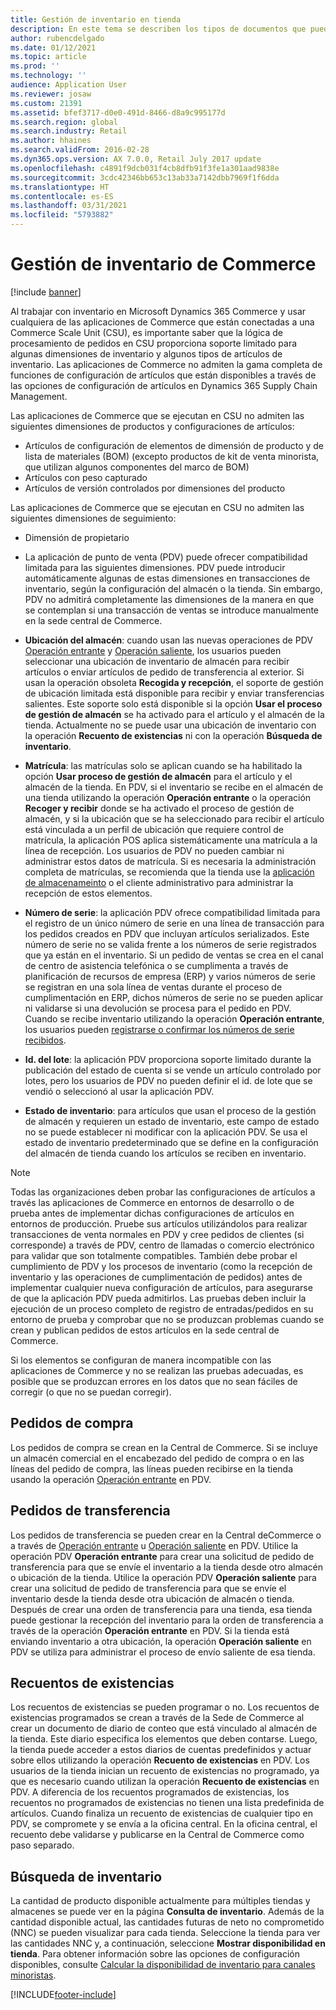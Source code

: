 ```yaml
---
title: Gestión de inventario en tienda
description: En este tema se describen los tipos de documentos que puede usar para gestionar el inventario.
author: rubencdelgado
ms.date: 01/12/2021
ms.topic: article
ms.prod: ''
ms.technology: ''
audience: Application User
ms.reviewer: josaw
ms.custom: 21391
ms.assetid: bfef3717-d0e0-491d-8466-d8a9c995177d
ms.search.region: global
ms.search.industry: Retail
ms.author: hhaines
ms.search.validFrom: 2016-02-28
ms.dyn365.ops.version: AX 7.0.0, Retail July 2017 update
ms.openlocfilehash: c4891f9dcb031f4cb8dfb91f3fe1a301aad9838e
ms.sourcegitcommit: 3cdc42346bb653c13ab33a7142dbb7969f1f6dda
ms.translationtype: HT
ms.contentlocale: es-ES
ms.lasthandoff: 03/31/2021
ms.locfileid: "5793882"
---
```

# <a name="commerce-inventory-management"></a>Gestión de inventario de Commerce

[!include [banner](includes/banner.md)]

Al trabajar con inventario en Microsoft Dynamics 365 Commerce y usar cualquiera de las aplicaciones de Commerce que están conectadas a una Commerce Scale Unit (CSU), es importante saber que la lógica de procesamiento de pedidos en CSU proporciona soporte limitado para algunas dimensiones de inventario y algunos tipos de artículos de inventario. Las aplicaciones de Commerce no admiten la gama completa de funciones de configuración de artículos que están disponibles a través de las opciones de configuración de artículos en Dynamics 365 Supply Chain Management.

Las aplicaciones de Commerce que se ejecutan en CSU no admiten las siguientes dimensiones de productos y configuraciones de artículos:

- Artículos de configuración de elementos de dimensión de producto y de lista de materiales (BOM) (excepto productos de kit de venta minorista, que utilizan algunos componentes del marco de BOM)
- Artículos con peso capturado
- Artículos de versión controlados por dimensiones del producto

Las aplicaciones de Commerce que se ejecutan en CSU no admiten las siguientes dimensiones de seguimiento:
- Dimensión de propietario

- La aplicación de punto de venta (PDV) puede ofrecer compatibilidad limitada para las siguientes dimensiones. PDV puede introducir automáticamente algunas de estas dimensiones en transacciones de inventario, según la configuración del almacén o la tienda. Sin embargo, PDV no admitirá completamente las dimensiones de la manera en que se contemplan si una transacción de ventas se introduce manualmente en la sede central de Commerce. 

- **Ubicación del almacén**: cuando usan las nuevas operaciones de PDV [Operación entrante](https://docs.microsoft.com/dynamics365/commerce/pos-inbound-inventory-operation) y [Operación saliente](https://docs.microsoft.com/dynamics365/commerce/pos-outbound-inventory-operation), los usuarios pueden seleccionar una ubicación de inventario de almacén para recibir artículos o enviar artículos de pedido de transferencia al exterior. Si usan la operación obsoleta **Recogida y recepción**, el soporte de gestión de ubicación limitada está disponible para recibir y enviar transferencias salientes. Este soporte solo está disponible si la opción **Usar el proceso de gestión de almacén** se ha activado para el artículo y el almacén de la tienda. Actualmente no se puede usar una ubicación de inventario con la operación **Recuento de existencias** ni con la operación **Búsqueda de inventario**.

- **Matrícula**: las matrículas solo se aplican cuando se ha habilitado la opción **Usar proceso de gestión de almacén** para el artículo y el almacén de la tienda. En PDV, si el inventario se recibe en el almacén de una tienda utilizando la operación **Operación entrante** o la operación **Recoger y recibir** donde se ha activado el proceso de gestión de almacén, y si la ubicación que se ha seleccionado para recibir el artículo está vinculada a un perfil de ubicación que requiere control de matrícula, la aplicación POS aplica sistemáticamente una matrícula a la línea de recepción. Los usuarios de PDV no pueden cambiar ni administrar estos datos de matrícula. Si es necesaria la administración completa de matrículas, se recomienda que la tienda use la [aplicación de almacenameinto](https://docs.microsoft.com/dynamics365/supply-chain/warehousing/install-configure-warehousing-app) o el cliente administrativo para administrar la recepción de estos elementos.

- **Número de serie**: la aplicación PDV ofrece compatibilidad limitada para el registro de un único número de serie en una línea de transacción para los pedidos creados en PDV que incluyan artículos serializados. Este número de serie no se valida frente a los números de serie registrados que ya están en el inventario. Si un pedido de ventas se crea en el canal de centro de asistencia telefónica o se cumplimenta a través de planificación de recursos de empresa (ERP) y varios números de serie se registran en una sola línea de ventas durante el proceso de cumplimentación en ERP, dichos números de serie no se pueden aplicar ni validarse si una devolución se procesa para el pedido en PDV. Cuando se recibe inventario utilizando la operación **Operación entrante**, los usuarios pueden [registrarse o confirmar los números de serie recibidos](https://docs.microsoft.com/dynamics365/commerce/pos-serialized-items).

- **Id. del lote**: la aplicación PDV proporciona soporte limitado durante la publicación del estado de cuenta si se vende un artículo controlado por lotes, pero los usuarios de PDV no pueden definir el id. de lote que se vendió o seleccionó al usar la aplicación PDV.

- **Estado de inventario**: para artículos que usan el proceso de la gestión de almacén y requieren un estado de inventario, este campo de estado no se puede establecer ni modificar con la aplicación PDV. Se usa el estado de inventario predeterminado que se define en la configuración del almacén de tienda cuando los artículos se reciben en inventario.

> [!NOTE]
> Todas las organizaciones deben probar las configuraciones de artículos a través las aplicaciones de Commerce en entornos de desarrollo o de prueba antes de implementar dichas configuraciones de artículos en entornos de producción. Pruebe sus artículos utilizándolos para realizar transacciones de venta normales en PDV y cree pedidos de clientes (si corresponde) a través de PDV, centro de llamadas o comercio electrónico para validar que son totalmente compatibles. También debe probar el cumplimiento de PDV y los procesos de inventario (como la recepción de inventario y las operaciones de cumplimentación de pedidos) antes de implementar cualquier nueva configuración de artículos, para asegurarse de que la aplicación PDV pueda admitirlos. Las pruebas deben incluir la ejecución de un proceso completo de registro de entradas/pedidos en su entorno de prueba y comprobar que no se produzcan problemas cuando se crean y publican pedidos de estos artículos en la sede central de Commerce.
>
> Si los elementos se configuran de manera incompatible con las aplicaciones de Commerce y no se realizan las pruebas adecuadas, es posible que se produzcan errores en los datos que no sean fáciles de corregir (o que no se puedan corregir).

## <a name="purchase-orders"></a>Pedidos de compra

Los pedidos de compra se crean en la Central de Commerce. Si se incluye un almacén comercial en el encabezado del pedido de compra o en las líneas del pedido de compra, las líneas pueden recibirse en la tienda usando la operación [Operación entrante](https://docs.microsoft.com/dynamics365/commerce/pos-inbound-inventory-operation) en PDV. 

## <a name="transfer-orders"></a>Pedidos de transferencia

Los pedidos de transferencia se pueden crear en la Central deCommerce o a través de [Operación entrante](https://docs.microsoft.com/dynamics365/commerce/pos-inbound-inventory-operation) u [Operación saliente](https://docs.microsoft.com/dynamics365/commerce/pos-outbound-inventory-operation) en PDV. Utilice la operación PDV **Operación entrante** para crear una solicitud de pedido de transferencia para que se envíe el inventario a la tienda desde otro almacén o ubicación de la tienda. Utilice la operación PDV **Operación saliente** para crear una solicitud de pedido de transferencia para que se envíe el inventario desde la tienda desde otra ubicación de almacén o tienda. Después de crear una orden de transferencia para una tienda, esa tienda puede gestionar la recepción del inventario para la orden de transferencia a través de la operación **Operación entrante** en PDV. Si la tienda está enviando inventario a otra ubicación, la operación **Operación saliente** en PDV se utiliza para administrar el proceso de envío saliente de esa tienda.

## <a name="stock-counts"></a>Recuentos de existencias

Los recuentos de existencias se pueden programar o no. Los recuentos de existencias programados se crean a través de la Sede de Commerce al crear un documento de diario de conteo que está vinculado al almacén de la tienda. Este diario especifica los elementos que deben contarse. Luego, la tienda puede acceder a estos diarios de cuentas predefinidos y actuar sobre ellos utilizando la operación **Recuento de existencias** en PDV. Los usuarios de la tienda inician un recuento de existencias no programado, ya que es necesario cuando utilizan la operación **Recuento de existencias** en PDV. A diferencia de los recuentos programados de existencias, los recuentos no programados de existencias no tienen una lista predefinida de artículos. Cuando finaliza un recuento de existencias de cualquier tipo en PDV, se compromete y se envía a la oficina central. En la oficina central, el recuento debe validarse y publicarse en la Central de Commerce como paso separado.

## <a name="inventory-lookup"></a>Búsqueda de inventario

La cantidad de producto disponible actualmente para múltiples tiendas y almacenes se puede ver en la página **Consulta de inventario**. Además de la cantidad disponible actual, las cantidades futuras de neto no comprometido (NNC) se pueden visualizar para cada tienda. Seleccione la tienda para ver las cantidades NNC y, a continuación, seleccione **Mostrar disponibilidad en tienda**. Para obtener información sobre las opciones de configuración disponibles, consulte [Calcular la disponibilidad de inventario para canales minoristas](https://docs.microsoft.com/dynamics365/commerce/calculated-inventory-retail-channels).


[!INCLUDE[footer-include](../includes/footer-banner.md)]